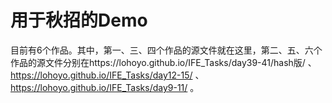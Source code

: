 # 用于秋招的Demo
目前有6个作品。其中，第一、三、四个作品的源文件就在这里，第二、五、六个作品的源文件分别在https://lohoyo.github.io/IFE_Tasks/day39-41/hash版/ 、https://lohoyo.github.io/IFE_Tasks/day12-15/ 、https://lohoyo.github.io/IFE_Tasks/day9-11/ 。
